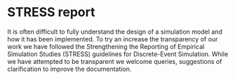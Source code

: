 # STRESS report

It is often difficult to fully understand the design of a simulation model and how it has been implemented. To try an increase the transparency of our work we have followed the Strengthening the Reporting of Empirical Simulation Studies (STRESS) guidelines for Discrete-Event Simulation.  While we have attempted to be transparent we welcome queries, suggestions of clarification to improve the documentation.

